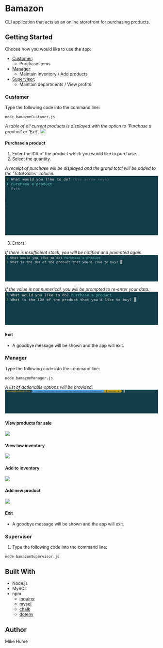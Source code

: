 # Bamazon
CLI application that acts as an online storefront for purchasing products. 

## Getting Started
Choose how you would like to use the app:
-   [Customer](#customer):
    -   Purchase items
-   [Manager](#manager):
    -   Maintain inventory / Add products
-   [Supervisor](#supervisor):
    -   Maintain departments / View profits

### <a name="customer"></a> Customer
Type the following code into the command line:
```
node bamazonCustomer.js
```
*A table of all current products is displayed with the option to 'Purchase a product' or 'Exit'.*
![](gifs/customer.gif)


#### Purchase a product
1.  Enter the ID# of the product which you would like to purchase.
2.  Select the quantity.

*A receipt of purchase will be displayed and the grand total will be added to the 'Total Sales' column.*
![](gifs/purchase.gif)

3. Errors:

*If there is insufficient stock, you will be notified and prompted again.*
![](gifs/insufficient-qty.gif)

*If the value is not numerical, you will be prompted to re-enter your data.*
![](gifs/invalid-num.gif)

#### Exit
-   A goodbye message will be shown and the app will exit.

### <a name="manager"></a> Manager
Type the following code into the command line:
```
node bamazonManager.js
```
*A list of actionable options will be provided.*
![](gifs/manager.gif)

#### View products for sale
![](gifs/manager-view-products.gif)

#### View low inventory
![](gifs/manager-low-inventory.gif)

#### Add to inventory
![](gifs/manager-add-inventory.gif)

#### Add new product
![](manager-add-product.gif)

#### Exit
-   A goodbye message will be shown and the app will exit.








### <a name="supervisor"></a> Supervisor
1. Type the following code into the command line:
```
node bamazonSupervisor.js
```


## Built With
* Node.js
* MySQL
* npm
    * [inquirer](https://www.npmjs.com/package/inquirer)
    * [mysql](https://www.npmjs.com/package/mysql)
    * [chalk](https://www.npmjs.com/package/chalk)
    * [dotenv](https://www.npmjs.com/package/dotenv)

## Author
Mike Hume

